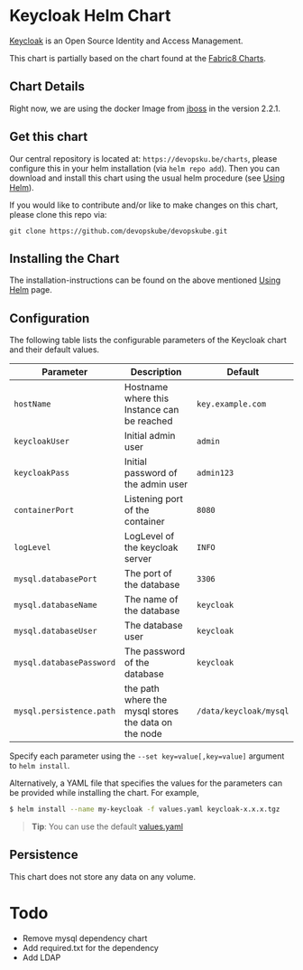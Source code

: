 # Keycloak Helm Chart

[Keycloak](http://www.keycloak.org/) is an Open Source Identity and Access Management.

This chart is partially based on the chart found at the [Fabric8 Charts](http://fabric8.io/helm/).

## Chart Details

Right now, we are using the docker Image from [jboss](https://hub.docker.com/r/jboss/keycloak/) in the version 2.2.1.

## Get this chart

Our central repository is located at: `https://devopsku.be/charts`, please configure this in your helm installation (via `helm repo add`). Then you can download and install this chart using the usual helm procedure (see [Using Helm](https://github.com/kubernetes/helm/blob/master/docs/using_helm.md)).

If you would like to contribute and/or like to make changes on this chart, please clone this repo via:

`git clone https://github.com/devopskube/devopskube.git`

## Installing the Chart

The installation-instructions can be found on the above mentioned [Using Helm](https://github.com/kubernetes/helm/blob/master/docs/using_helm.md) page.

## Configuration

The following table lists the configurable parameters of the Keycloak chart and their default values.

|       Parameter       |           Description            |                         Default                          |
|-----------------------|----------------------------------|----------------------------------------------------------|
|`hostName`|Hostname where this Instance can be reached| `key.example.com` |
|`keycloakUser`|Initial admin user| `admin` |
|`keycloakPass`|Initial password of the admin user| `admin123` |
|`containerPort`| Listening port of the container | `8080` |
|`logLevel`|LogLevel of the keycloak server|`INFO`|
|`mysql.databasePort`|The port of the database|`3306`|
|`mysql.databaseName`|The name of the database|`keycloak`|
|`mysql.databaseUser`|The database user|`keycloak`|
|`mysql.databasePassword`|The password of the database|`keycloak`|
|`mysql.persistence.path`|the path where the mysql stores the data on the  node|`/data/keycloak/mysql`|

Specify each parameter using the `--set key=value[,key=value]` argument to `helm install`.

Alternatively, a YAML file that specifies the values for the parameters can be provided while installing the chart. For example,

```bash
$ helm install --name my-keycloak -f values.yaml keycloak-x.x.x.tgz
```

> **Tip**: You can use the default [values.yaml](https://github.com/devopskube/devopskube/blob/master/charts/keycloak/values.yaml)

## Persistence

This chart does not store any data on any volume.

# Todo

* Remove mysql dependency chart
* Add required.txt for the dependency
* Add LDAP
